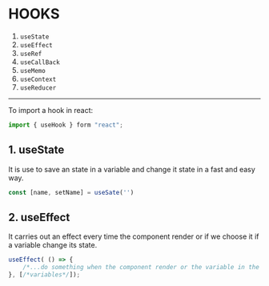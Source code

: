 # HOOKS

1. ``useState``
2. ``useEffect``
3. ``useRef``
4. ``useCallBack``
5. ``useMemo``
6. ``useContext``
7. ``useReducer``
---
To import a hook in react:
```js 
import { useHook } form "react";
```
## 1. useState
It is use to save an state in a variable and change it state in a fast and easy way.
```js
const [name, setName] = useSate('')
```

## 2. useEffect
It carries out an effect every time the component render or if we choose it if a variable change its state.
```js
useEffect( () => {
    /*...do something when the component render or the variable in the array change...*/
}, [/*variables*/]);
```